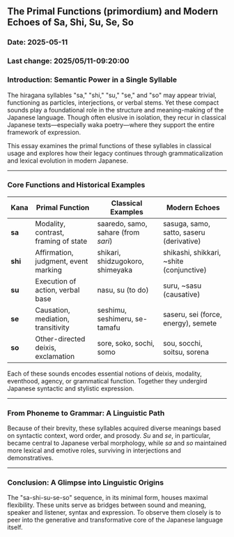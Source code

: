 ## The Primal Functions (primordium) and Modern Echoes of Sa, Shi, Su, Se, So

### Date: 2025-05-11

### Last change: 2025/05/11-09:20:00

### Introduction: Semantic Power in a Single Syllable

The hiragana syllables "sa," "shi," "su," "se," and "so" may appear trivial, functioning as particles, interjections, or verbal stems. Yet these compact sounds play a foundational role in the structure and meaning-making of the Japanese language. Though often elusive in isolation, they recur in classical Japanese texts—especially waka poetry—where they support the entire framework of expression.

This essay examines the primal functions of these syllables in classical usage and explores how their legacy continues through grammaticalization and lexical evolution in modern Japanese.

---

### Core Functions and Historical Examples

| Kana    | Primal Function                      | Classical Examples                  | Modern Echoes                             |
| ------- | ------------------------------------ | ----------------------------------- | ----------------------------------------- |
| **sa**  | Modality, contrast, framing of state | saaredo, samo, sahare (from _sari_) | sasuga, samo, satto, saseru (derivative)  |
| **shi** | Affirmation, judgment, event marking | shikari, shidzugokoro, shimeyaka    | shikashi, shikkari, \~shite (conjunctive) |
| **su**  | Execution of action, verbal base     | nasu, su (to do)                    | suru, \~sasu (causative)                  |
| **se**  | Causation, mediation, transitivity   | seshimu, seshimeru, se-tamafu       | saseru, sei (force, energy), semete       |
| **so**  | Other-directed deixis, exclamation   | sore, soko, sochi, somo             | sou, socchi, soitsu, sorena               |

Each of these sounds encodes essential notions of deixis, modality, eventhood, agency, or grammatical function. Together they undergird Japanese syntactic and stylistic expression.

---

### From Phoneme to Grammar: A Linguistic Path

Because of their brevity, these syllables acquired diverse meanings based on syntactic context, word order, and prosody. _Su_ and _se_, in particular, became central to Japanese verbal morphology, while _sa_ and _so_ maintained more lexical and emotive roles, surviving in interjections and demonstratives.

---

### Conclusion: A Glimpse into Linguistic Origins

The "sa-shi-su-se-so" sequence, in its minimal form, houses maximal flexibility. These units serve as bridges between sound and meaning, speaker and listener, syntax and expression. To observe them closely is to peer into the generative and transformative core of the Japanese language itself.
